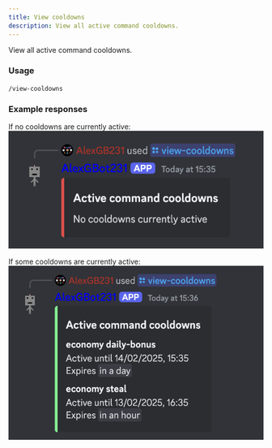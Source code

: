 ```yaml
---
title: View cooldowns
description: View all active command cooldowns.
---
```

View all active command cooldowns.

### Usage
    /view-cooldowns

### Example responses
If no cooldowns are currently active:
![Active command cooldowns: No cooldowns currently active](../../image-command-responses/general/view-cooldowns/view-cooldowns-none-active.png)

If some cooldowns are currently active:
![Active command cooldowns: economy daily-bonus. Active until 14/02/2025, 15:35. Expires in a day. economy steal. Active until 13/02/2025, 16:35. Expires in an hour](../../image-command-responses/general/view-cooldowns/view-cooldowns-some-active.png)